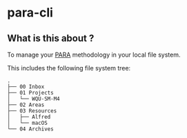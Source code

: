 # para-cli


## What is this about ? 

To manage your [PARA](https://fortelabs.com/blog/para/) methodology in your local file system. 

This includes the following file system tree: 

```
.
├── 00 Inbox
├── 01 Projects
│   └── WQU-SM-M4
├── 02 Areas
├── 03 Resources
│   ├── Alfred
│   └── macOS
└── 04 Archives
```

    